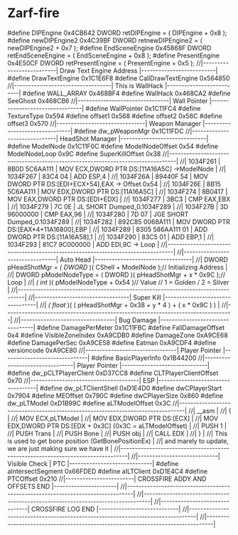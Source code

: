 # Zarf-fire
#define DIPEngine                0x4CB642 DWORD retDIPEngine            =    ( DIPEngine + 0x8 );  #define newDIPEngine2            0x4C39BF DWORD retnewDIPEngine2        =    ( newDIPEngine2 + 0x7 );  #define EndSceneEngine            0x45868F DWORD retEndSceneEngine        =    ( EndSceneEngine + 0x8 );  #define PresentEngine            0x4E50CF DWORD retPresentEngine        =    ( PresentEngine + 0x5 );  //|--------------------------| Draw Text Engine Address |--------------------------|  #define DrawTextEngine            0x1C1E6F8 #define CallDrawTextEngine        0x564850  //|----------------------------------| This is WallHack |--------------------------|  #define WALL_ARRAY                0x468BF4 #define WallHack                0x468CA2 #define SeeGhost                0x468CB6  //|--------------------------------| Wall Pointer |--------------------------------|  #define WallPointer                0x1C11FC4 #define TextureType                0x594 #define offset1                    0x568 #define offset2                    0x56C #define offset3                    0x570  //|-------------------------------| Weapon Manager |-------------------------------|  #define dw_pWeaponMgr            0x1C11FDC  //|------------------------------| HeadShot Manager |------------------------------|  #define ModelNode                0x1C11F0C #define ModelNodeOffset            0x54 #define ModelNodeLoop            0x9C #define SuperKillOffset            0x38  //|--------------------------------------------------------------------------------| //| 1034F261 | 8B0D 5C6AA111    | MOV ECX,DWORD PTR DS:[11A16A5C] ->ModelNode      | //| 1034F267 | 83C4 04          | ADD ESP,4                                          | //| 1034F26A | 89440F 54        | MOV DWORD PTR DS:[EDI+ECX+54],EAX -> Offset 0x54 | //| 1034F26E | 8B15 5C6AA111    | MOV EDX,DWORD PTR DS:[11A16A5C]                  | //| 1034F274 | 8B0417           | MOV EAX,DWORD PTR DS:[EDI+EDX]                   | //| 1034F277 | 3BC3             | CMP EAX,EBX                                      | //| 1034F279 | 7C 0E            | JL SHORT Dumped_0.1034F289                       | //| 1034F27B | 3D 96000000      | CMP EAX,96                                       | //| 1034F280 | 7D 07            | JGE SHORT Dumped_0.1034F289                      | //| 1034F282 | 892C85 0068A111  | MOV DWORD PTR DS:[EAX*4+11A16800],EBP            | //| 1034F289 | 8305 586AA111 01 | ADD DWORD PTR DS:[11A16A58],1                    | //| 1034F290 | 83C5 01          | ADD EBP,1                                        | //| 1034F293 | 81C7 9C000000    | ADD EDI,9C -> Loop                               | //|--------------------------------------------------------------------------------|  //|---------------------------------| Auto Head |----------------------------------| //| DWORD pHeadShotMgr = *( DWORD* )( CShell + ModelNode );// Initializing Address | //| DWORD pModelNodeType = ( DWORD )( pHeadShotMgr + x * 0x9C );// Loop            | //| *( int* )( pModelNodeType + 0x54 )// Value // 1 = Golden / 2 = Silver          | //|--------------------------------------------------------------------------------|  //|---------------------------------| Super Kill |---------------------------------| //| *( float* )( ( pHeadShotMgr + 0x38 +  y * 4 ) + ( x * 0x9C ) )                 | //|--------------------------------------------------------------------------------|  //|---------------------------------| Bug Damage |---------------------------------|  #define DamagePerMeter            0x1C11FBC #define FallDamageOffset        0x4 #define VisibleZoneIndex        0xA9CDB0 #define DamageZone                0xA9CE68 #define DamagePerSec            0xA9CE58 #define Eatman                    0xA9CDF4 #define versioncode                0xA9CE80  //|--------------------------------| Player Pointer |------------------------------|  #define BasicPlayerInfo            0x1B44200  //|--------------------------------| Player Pointer |------------------------------|  #define dw_pCLTPlayerClient        0xD37CC8 #define CLTPlayerClientOffset    0x70  //|--------------------------------------| ESP |-----------------------------------|  #define dw_pLTClientShell        0xD1E4D0 #define dwCPlayerStart            0x7904 #define MEOffset                0x790C #define dwCPlayerSize            0x860 #define dw_pLTModel                0xD1B99C #define aLTModelOffset            0x3C  //|--------------------------------------------------------------------------------| //|        __asm                                                                  | //|        {                                                                      | //|              MOV ECX,pLTModel                                                      | //|              MOV EDX,DWORD PTR DS:[ECX]                                          | //|              MOV EDX,DWORD PTR DS:[EDX + 0x3C] (0x3C = aLTModelOffset)           | //|              PUSH 1                                                              | //|              PUSH Trans                                                          | //|              PUSH Bone                                                          | //|              PUSH obj                                                              | //|              CALL EDX                                                              | //|        }                                                                      | //|              This is used to get bone position (GetBonePositionEx)              | //|              and marely to update, we are just making sure we have it            | //|--------------------------------------------------------------------------------|  //|----------------------------| Visible Check | PTC |-----------------------------|  #define aIntersectSegment        0x66FDED #define aILTClient                0xD1E4C4 #define PTCOffset                0x210  //|------------------------| CROSSFIRE ADDY AND OFFSETS END |----------------------|  //|--------------------------------------------------------------------------------| //|--------------------------------------------------------------------------------| //|-------------------------------| CROSSFIRE LOG END |----------------------------| //|--------------------------------------------------------------------------------| //|--------------------------------------------------------------------------------|
